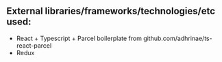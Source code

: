 ## External libraries/frameworks/technologies/etc used:

* React + Typescript + Parcel boilerplate from github.com/adhrinae/ts-react-parcel
* Redux
